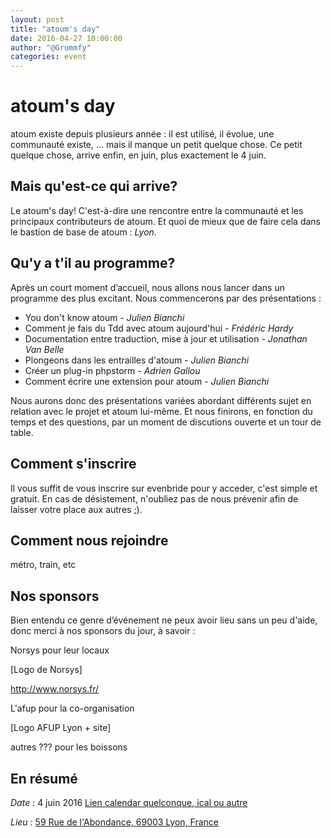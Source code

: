 ```yaml
---
layout: post
title: "atoum's day"
date: 2016-04-27 10:00:00
author: "@Grummfy"
categories: event
---
```


# atoum's day

atoum existe depuis plusieurs année :  il est utilisé, il évolue, une communauté existe, ... mais il manque un petit quelque chose. Ce petit quelque chose, arrive enfin, en juin, plus exactement le 4 juin.



## Mais qu'est-ce qui arrive?

Le atoum's day! C'est-à-dire une rencontre entre la communauté et les principaux contributeurs de atoum. Et quoi de mieux que de faire cela dans le bastion de base de atoum : *Lyon*.



## Qu'y a t'il au programme?

Après un court moment d’accueil, nous allons nous lancer dans un programme des plus excitant.
Nous commencerons par des présentations :

* You don't know atoum - *Julien Bianchi*
* Comment je fais du Tdd avec atoum aujourd'hui - *Frédéric Hardy*
* Documentation entre traduction, mise à jour et utilisation - *Jonathan Van Belle*
* Plongeons dans les entrailles d'atoum - *Julien Bianchi*
* Créer un plug-in phpstorm - *Adrien Gallou*
* Comment écrire une extension pour atoum - *Julien Bianchi*

Nous aurons donc des présentations variées abordant différents sujet en relation avec le projet et atoum lui-même.
Et nous finirons, en fonction du temps et des questions, par un moment de discutions ouverte et un tour de table.



## Comment s'inscrire

Il vous suffit de vous inscrire sur evenbride pour y acceder, c'est simple et gratuit. En cas de désistement, n'oubliez pas de nous prévenir afin de laisser votre place aux autres ;).



## Comment nous rejoindre

métro, train, etc



## Nos sponsors

Bien entendu ce genre d’événement ne peux avoir lieu sans un peu d'aide, donc merci à nos sponsors du jour, à savoir :

Norsys pour leur locaux

[Logo de Norsys]

http://www.norsys.fr/



L'afup pour la co-organisation

[Logo AFUP Lyon + site]

autres ??? pour les boissons


## En résumé

*Date* : 4 juin 2016 [Lien calendar quelconque, ical ou autre](#)

*Lieu* : [59 Rue de l'Abondance, 69003 Lyon, France](https://goo.gl/maps/MS6ekYP8z2w)
